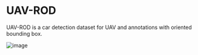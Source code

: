 # UAV-ROD
UAV-ROD is a car detection dataset for UAV and annotations with oriented bounding box.

 ![image](https://github.com/fengkaibit/UAV-ROD/blob/main/images/UAV-ROD.jpg)
